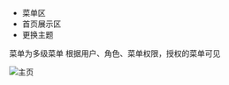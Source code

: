 * 菜单区
* 首页展示区
* 更换主题

菜单为多级菜单
根据用户、角色、菜单权限，授权的菜单可见

![主页](https://raw.githubusercontent.com/labsharpBeijing/LabSharpLIMS/master/Doc/Images/2homepage.png)
